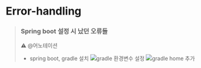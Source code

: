 # Error-handling
> ### Spring boot 설정 시 났던 오류들
> :warning: @어노테이션
> - spring boot, gradle 설치
> ![gradle 환경변수 설정](https://user-images.githubusercontent.com/76691954/156149207-90433adf-944e-4e4b-956a-fa859865406e.PNG)
> ![gradle home 추가](https://user-images.githubusercontent.com/76691954/156149222-62417ac7-f576-4e67-93d6-d766fc8eb35c.PNG)
